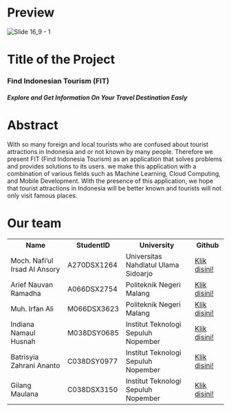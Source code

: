 # Preview
![Slide 16_9 - 1](https://github.com/BangkitCapstoneFIT/.github/assets/85327119/0908d73b-da2c-4687-835a-abac65f7a222)

# Title of the Project
<h3>Find Indonesian Tourism (FIT)</h3>
<h5>Explore and Get Information On Your Travel Destination Easly</h5>

# Abstract
<p>
With so many foreign and local tourists who are confused about tourist attractions in Indonesia and or not known by many people. Therefore we present FIT (Find Indonesia Tourism) as an application that solves problems and provides solutions to its users. we make this application with a combination of various fields such as Machine Learning, Cloud Computing, and Mobile Development. With the presence of this application, we hope that tourist attractions in Indonesia will be better known and tourists will not only visit famous places.
</p>

# Our team
<table>
  <tr>
    <th>Name</th>
    <th>StudentID</th>
    <th>University</th>
    <th>Github</th>
  </tr>
  <tr>
    <td>Moch. Nafi’ul Irsad Al Ansory</td>
    <td>A270DSX1264</td>
    <td>Universitas Nahdlatul Ulama Sidoarjo</td>
    <td><a href="https://github.com/nafiulirsad">Klik disini!</a></td>
  </tr>
  <tr>
    <td>Arief Nauvan Ramadha</td>
    <td>A066DSX2754</td>
    <td>Politeknik Negeri Malang</td>
    <td><a href="https://github.com/arvandha121">Klik disini!</a></td>
  </tr>
  <tr>
    <td>Muh. Irfan Ali</td>
    <td>M066DSX3623</td>
    <td>Politeknik Negeri Malang</td>
    <td><a href="https://github.com/IrfanAliGit77">Klik disini!</a></td>
  </tr>
  <tr>
    <td>Indiana Namaul Husnah</td>
    <td>M038DSY0685</td>
    <td>Institut Teknologi Sepuluh Nopember</td>
    <td><a href="https://github.com/indinamaul">Klik disini!</a></td>
  </tr>
  <tr>
    <td>Batrisyia Zahrani Ananto</td>
    <td>C038DSY0977</td>
    <td>Institut Teknologi Sepuluh Nopember</td>
    <td><a href="https://github.com/MJM56">Klik disini!</a></td>
  </tr>
  <tr>
    <td>Gilang Maulana</td>
    <td>C038DSX3150</td>
    <td>Institut Teknologi Sepuluh Nopember</td>
    <td><a href="https://github.com/MaulanaGilang">Klik disini!</a></td>
  </tr>
</table>
